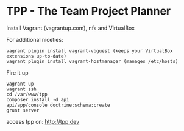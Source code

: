 TPP - The Team Project Planner
===

Install Vagrant (vagrantup.com), nfs and VirtualBox

For additional niceties:
```
vagrant plugin install vagrant-vbguest (keeps your VirtualBox extensions up-to-date)
vagrant plugin install vagrant-hostmanager (manages /etc/hosts)
```

Fire it up
````
vagrant up
vagrant ssh
cd /var/www/tpp
composer install -d api
api/app/console doctrine:schema:create
grunt server
````

access tpp on:
http://tpp.dev

